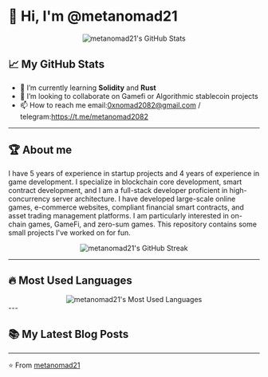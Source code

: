 # 👋 Hi, I'm @metanomad21

<div align="center">
  <img src="https://github-readme-stats.vercel.app/api?username=metanomad21&show_icons=true&theme=radical" alt="metanomad21's GitHub Stats" />
</div>

## 📈 My GitHub Stats

- 🌱 I’m currently learning **Solidity** and **Rust**
- 💞️ I’m looking to collaborate on Gamefi or Algorithmic stablecoin projects
- 📫 How to reach me email:0xnomad2082@gmail.com / telegram:https://t.me/metanomad2082

---

## 🏆 About me

I have 5 years of experience in startup projects and 4 years of experience in game development. I specialize in blockchain core development, smart contract development, and I am a full-stack developer proficient in high-concurrency server architecture. I have developed large-scale online games, e-commerce websites, compliant financial smart contracts, and asset trading management platforms. I am particularly interested in on-chain games, GameFi, and zero-sum games. This repository contains some small projects I've worked on for fun.

<div align="center">
  <img src="https://github-readme-streak-stats.herokuapp.com/?user=metanomad21&theme=radical" alt="metanomad21's GitHub Streak" />
</div>

---

## 🔥 Most Used Languages
<div align="center">
  <img src="https://github-readme-stats.vercel.app/api/top-langs/?username=metanomad21&layout=compact&theme=radical" alt="metanomad21's Most Used Languages" />
</div>
---

## 📚 My Latest Blog Posts

<!-- BLOG-POST-LIST:START -->
<!-- BLOG-POST-LIST:END -->

---

⭐️ From [metanomad21](https://github.com/metanomad21)
